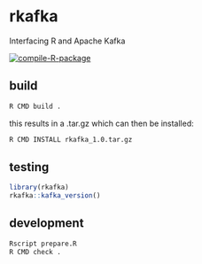 # rkafka
Interfacing R and Apache Kafka

[![compile-R-package](https://github.com/CodiePP/r_kafka/actions/workflows/check-standard.yaml/badge.svg?branch=main)](https://github.com/CodiePP/r_kafka/actions/workflows/check-standard.yaml)

## build

```sh
R CMD build .
```

this results in a .tar.gz which can then be installed:

```sh
R CMD INSTALL rkafka_1.0.tar.gz
```

## testing

```R
library(rkafka)
rkafka::kafka_version()
```

## development

```sh
Rscript prepare.R
R CMD check .
```

